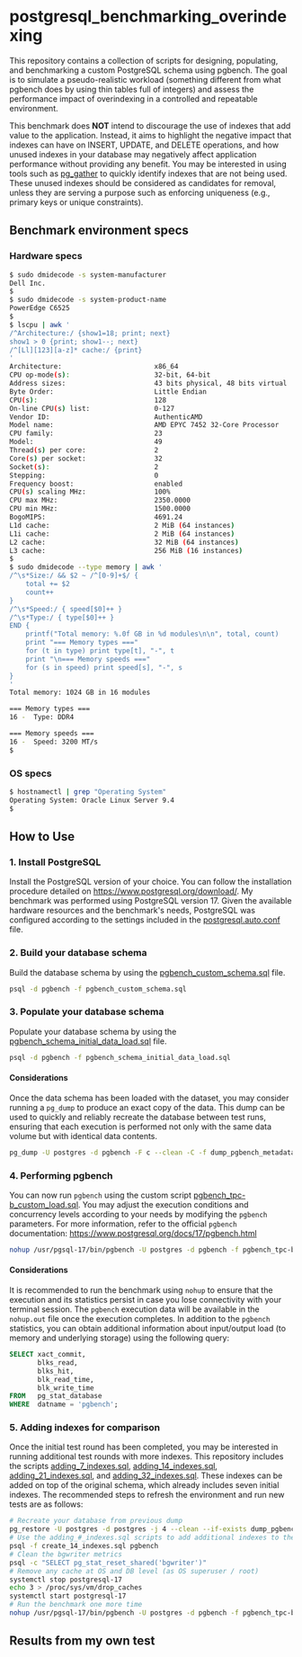 # postgresql_benchmarking_overindexing
This repository contains a collection of scripts for designing, populating, and benchmarking a custom PostgreSQL schema using pgbench.
The goal is to simulate a pseudo-realistic workload (something different from what pgbench does by using thin tables full of integers) and assess the performance impact of overindexing in a controlled and repeatable environment.

This benchmark does **NOT** intend to discourage the use of indexes that add value to the application. Instead, it aims to highlight the negative impact that indexes can have on INSERT, UPDATE, and DELETE operations, and how unused indexes in your database may negatively affect application performance without providing any benefit.
You may be interested in using tools such as [pg_gather](https://github.com/jobinau/pg_gather) to quickly identify indexes that are not being used. These unused indexes should be considered as candidates for removal, unless they are serving a purpose such as enforcing uniqueness (e.g., primary keys or unique constraints).

## Benchmark environment specs

### Hardware specs
```bash
$ sudo dmidecode -s system-manufacturer
Dell Inc.
$
$ sudo dmidecode -s system-product-name
PowerEdge C6525
$
$ lscpu | awk '
/^Architecture:/ {show1=18; print; next}
show1 > 0 {print; show1--; next}
/^[Ll][123][a-z]* cache:/ {print}
'
Architecture:                       x86_64
CPU op-mode(s):                     32-bit, 64-bit
Address sizes:                      43 bits physical, 48 bits virtual
Byte Order:                         Little Endian
CPU(s):                             128
On-line CPU(s) list:                0-127
Vendor ID:                          AuthenticAMD
Model name:                         AMD EPYC 7452 32-Core Processor
CPU family:                         23
Model:                              49
Thread(s) per core:                 2
Core(s) per socket:                 32
Socket(s):                          2
Stepping:                           0
Frequency boost:                    enabled
CPU(s) scaling MHz:                 100%
CPU max MHz:                        2350.0000
CPU min MHz:                        1500.0000
BogoMIPS:                           4691.24
L1d cache:                          2 MiB (64 instances)
L1i cache:                          2 MiB (64 instances)
L2 cache:                           32 MiB (64 instances)
L3 cache:                           256 MiB (16 instances)
$
$ sudo dmidecode --type memory | awk '
/^\s*Size:/ && $2 ~ /^[0-9]+$/ {
    total += $2
    count++
}
/^\s*Speed:/ { speed[$0]++ }
/^\s*Type:/ { type[$0]++ }
END {
    printf("Total memory: %.0f GB in %d modules\n\n", total, count)
    print "=== Memory types ==="
    for (t in type) print type[t], "-", t
    print "\n=== Memory speeds ==="
    for (s in speed) print speed[s], "-", s
}
'
Total memory: 1024 GB in 16 modules

=== Memory types ===
16 -  Type: DDR4

=== Memory speeds ===
16 -  Speed: 3200 MT/s
$
```
### OS specs
```bash
$ hostnamectl | grep "Operating System"
Operating System: Oracle Linux Server 9.4
$
```
## How to Use

### 1. Install PostgreSQL
Install the PostgreSQL version of your choice. You can follow the installation procedure detailed on https://www.postgresql.org/download/.
My benchmark was performed using PostgreSQL version 17. Given the available hardware resources and the benchmark's needs, PostgreSQL was configured according to the settings included in the [postgresql.auto.conf](postgresql.auto.conf) file.

### 2. Build your database schema
Build the database schema by using the [pgbench_custom_schema.sql](pgbench_custom_schema.sql) file.
```bash
psql -d pgbench -f pgbench_custom_schema.sql
```

### 3. Populate your database schema
Populate your database schema by using the [pgbench_schema_initial_data_load.sql](pgbench_schema_initial_data_load.sql) file.
```bash
psql -d pgbench -f pgbench_schema_initial_data_load.sql
```
#### Considerations
Once the data schema has been loaded with the dataset, you may consider running a `pg_dump` to produce an exact copy of the data.
This dump can be used to quickly and reliably recreate the database between test runs, ensuring that each execution is performed not only with the same data volume but with identical data contents.
```bash
pg_dump -U postgres -d pgbench -F c --clean -C -f dump_pgbench_metadata.dump
```

### 4. Performing pgbench
You can now run `pgbench` using the custom script [pgbench_tpc-b_custom_load.sql](pgbench_tpc-b_custom_load.sql).
You may adjust the execution conditions and concurrency levels according to your needs by modifying the `pgbench` parameters.
For more information, refer to the official `pgbench` documentation: https://www.postgresql.org/docs/17/pgbench.html
```bash
nohup /usr/pgsql-17/bin/pgbench -U postgres -d pgbench -f pgbench_tpc-b_custom_load.sql -T 300 -c 16 -j 8 --no-vacuum &
```
#### Considerations
It is recommended to run the benchmark using `nohup` to ensure that the execution and its statistics persist in case you lose connectivity with your terminal session.
The `pgbench` execution data will be available in the `nohup.out` file once the execution completes.
In addition to the `pgbench` statistics, you can obtain additional information about input/output load (to memory and underlying storage) using the following query:
```sql
SELECT xact_commit,
       blks_read,
       blks_hit,
       blk_read_time,
       blk_write_time
FROM   pg_stat_database
WHERE  datname = 'pgbench'; 
```
### 5. Adding indexes for comparison
Once the initial test round has been completed, you may be interested in running additional test rounds with more indexes.
This repository includes the scripts [adding_7_indexes.sql](adding_7_indexes.sql), [adding_14_indexes.sql](adding_14_indexes.sql), [adding_21_indexes.sql](adding_21_indexes.sql), and [adding_32_indexes.sql](adding_32_indexes.sql).
These indexes can be added on top of the original schema, which already includes seven initial indexes.
The recommended steps to refresh the environment and run new tests are as follows:
```bash
# Recreate your database from previous dump
pg_restore -U postgres -d postgres -j 4 --clean --if-exists dump_pgbench_metadata.dump
# Use the adding_#_indexes.sql scripts to add additional indexes to the schema
psql -f create_14_indexes.sql pgbench
# Clean the bgwriter metrics
psql -c "SELECT pg_stat_reset_shared('bgwriter')"
# Remove any cache at OS and DB level (as OS superuser / root)
systemctl stop postgresql-17
echo 3 > /proc/sys/vm/drop_caches
systemctl start postgresql-17
# Run the benchmark one more time
nohup /usr/pgsql-17/bin/pgbench -U postgres -d pgbench -f pgbench_tpc-b_custom_load.sql -T 300 -c 16 -j 8 --no-vacuum &
```
## Results from my own test
